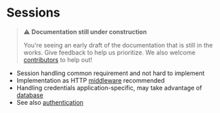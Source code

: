 # Sessions

> ⚠️ **Documentation still under construction**
>
> You're seeing an early draft of the documentation that is still in the works.
> Give feedback to help us prioritize.
> We also welcome [contributors](../more/community.md) to help out!

* Session handling common requirement and not hard to implement
* Implementation as HTTP [middleware](../api/middleware.md) recommended
* Handling credentials application-specific, may take advantage of [database](database.md)
* See also [authentication](authentication.md)
